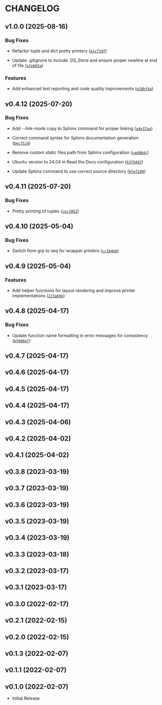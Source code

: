 # CHANGELOG

<!-- version list -->

## v1.0.0 (2025-08-16)

### Bug Fixes

- Refactor tuple and dict pretty printers
  ([`e1cf3df`](https://github.com/soren-n/minigun-py/commit/e1cf3df9a0c0f6d83537226d1ca71739a88f25f4))

- Update .gitignore to include .DS_Store and ensure proper newline at end of file
  ([`a7eb65a`](https://github.com/soren-n/minigun-py/commit/a7eb65ac5b02506d666e1f2ef38e33421ba344b9))

### Features

- Add enhanced test reporting and code quality improvements
  ([`e28bf4a`](https://github.com/soren-n/minigun-py/commit/e28bf4a69de20146eaf9dfec7eaf090a7337d08c))


## v0.4.12 (2025-07-20)

### Bug Fixes

- Add --link-mode copy to Sphinx command for proper linking
  ([`a4e37aa`](https://github.com/soren-n/minigun-py/commit/a4e37aaaedfbe0cd0fbba34ace4e99d79b11b8df))

- Correct command syntax for Sphinx documentation generation
  ([`bec7114`](https://github.com/soren-n/minigun-py/commit/bec7114d236302d1db4fe4d5afcbcd95de01e95a))

- Remove custom static files path from Sphinx configuration
  ([`cedd6dc`](https://github.com/soren-n/minigun-py/commit/cedd6dc7b2302cbe65484b4ee993e028817e9af0))

- Ubuntu version to 24.04 in Read the Docs configuration
  ([`63f9497`](https://github.com/soren-n/minigun-py/commit/63f9497abea36f324a422d0ead10a52cb5e4cf6f))

- Update Sphinx command to use correct source directory
  ([`bfef289`](https://github.com/soren-n/minigun-py/commit/bfef289c88f64f205e375896299509ea434c601f))


## v0.4.11 (2025-07-20)

### Bug Fixes

- Pretty printing of tuples
  ([`cec3852`](https://github.com/soren-n/minigun-py/commit/cec38528b431a974293b21e48e3b4dde76845e8e))


## v0.4.10 (2025-05-04)

### Bug Fixes

- Switch from grp to seq for wrapper printers
  ([`cc1b4eb`](https://github.com/soren-n/minigun-py/commit/cc1b4ebfeb49284a02866bdae8f6c71774baaf95))


## v0.4.9 (2025-05-04)

### Features

- Add helper functions for layout rendering and improve printer implementations
  ([`223a69e`](https://github.com/soren-n/minigun-py/commit/223a69e77d213dbc3a2593a91bf73785dcb03cb6))


## v0.4.8 (2025-04-17)

### Bug Fixes

- Update function name formatting in error messages for consistency
  ([`bf608ef`](https://github.com/soren-n/minigun-py/commit/bf608ef16caf9273460ee3dd9225b82d8d557804))


## v0.4.7 (2025-04-17)


## v0.4.6 (2025-04-17)


## v0.4.5 (2025-04-17)


## v0.4.4 (2025-04-17)


## v0.4.3 (2025-04-06)


## v0.4.2 (2025-04-02)


## v0.4.1 (2025-04-02)


## v0.3.8 (2023-03-19)


## v0.3.7 (2023-03-19)


## v0.3.6 (2023-03-19)


## v0.3.5 (2023-03-19)


## v0.3.4 (2023-03-19)


## v0.3.3 (2023-03-18)


## v0.3.2 (2023-03-17)


## v0.3.1 (2023-03-17)


## v0.3.0 (2022-02-17)


## v0.2.1 (2022-02-15)


## v0.2.0 (2022-02-15)


## v0.1.3 (2022-02-07)


## v0.1.1 (2022-02-07)


## v0.1.0 (2022-02-07)

- Initial Release
